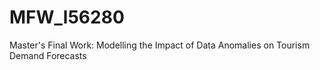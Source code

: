# MFW_l56280
Master's Final Work: Modelling the Impact of Data Anomalies on Tourism Demand Forecasts
